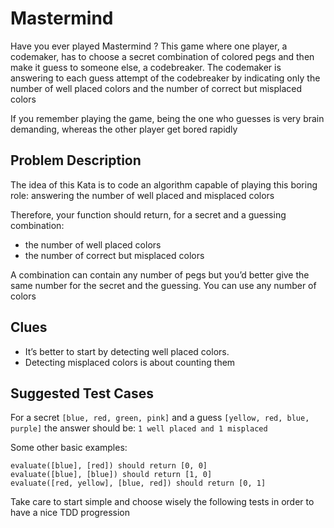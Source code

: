 Mastermind
==========

Have you ever played Mastermind ? This game where one player, a codemaker, has
to choose a secret combination of colored pegs and then make it guess to
someone else, a codebreaker. The codemaker is answering to each guess attempt
of the codebreaker by indicating only the number of well placed colors and the
number of correct but misplaced colors

If you remember playing the game, being the one who guesses is very brain
demanding, whereas the other player get bored rapidly

Problem Description
-------------------

The idea of this Kata is to code an algorithm capable of playing this boring
role: answering the number of well placed and misplaced colors

Therefore, your function should return, for a secret and a guessing
combination:

  * the number of well placed colors
  * the number of correct but misplaced colors

A combination can contain any number of pegs but you’d better give the same
number for the secret and the guessing. You can use any number of colors

Clues
-----

  * It’s better to start by detecting well placed colors.
  * Detecting misplaced colors is about counting them

Suggested Test Cases
--------------------

For a secret `[blue, red, green, pink]` and a guess
`[yellow, red, blue, purple]` the answer should be:
`1 well placed and 1 misplaced`

Some other basic examples:

```
evaluate([blue], [red]) should return [0, 0]
evaluate([blue], [blue]) should return [1, 0]
evaluate([red, yellow], [blue, red]) should return [0, 1]
```

Take care to start simple and choose wisely the following tests in order to have a nice TDD progression
